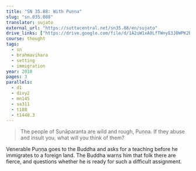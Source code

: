 ```yaml
---
title: "SN 35.88: With Puṇṇa"
slug: "sn.035.088"
translator: sujato
external_url: "https://suttacentral.net/sn35.88/en/sujato"
drive_links: ["https://drive.google.com/file/d/1A2uW1xA0LfTWnyE3J0WPK2B6b0ZmBBee"]
course: thought
tags:
  - sn
  - brahmavihara
  - setting
  - immigration
year: 2018
pages: 3
parallels:
  - d1
  - divy2
  - mn145
  - sa311
  - t108
  - t1448.3
---
```


> The people of Sunāparanta are wild and rough, Puṇṇa. If they abuse and insult you, what will you think of them?

Venerable Puṇṇa goes to the Buddha and asks for a teaching before he immigrates to a foreign land. The Buddha warns him that folk there are fierce, and questions whether he is ready for such a difficult assignment.

